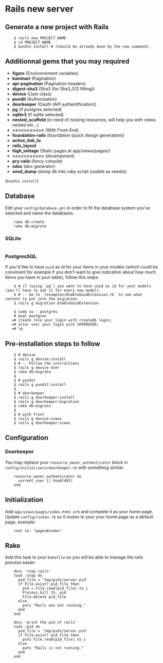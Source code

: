 Rails new server
================

## Generate a new project with Rails

```
    $ rails new PROJECT_NAME
    $ cd PROJECT_NAME
    $ bundle install # (should be already done by the new command).
```

## Additionnal gems that you may required

- **figaro** (Environnement variables)
- **kaminari** (Pagination)
- **api-pagination** (Pagination headers)
- **digest-sha3** (Sha3 (for Sha3_512 fitting))
- **devise** (User class)
- **pundit** (Authorization)
- **doorkeeper** (Oauth (API authentification))
- **pg** (if postgres selected)
- **sqlite3** (if sqlite selected)
- **nested_scaffold** (in need of nesting resources, will help you with views nested etc...)
- **===========** (With Front-End)
- **foundation-rails** (foundation (quick design generation))
- **active_link_to**
- **rails_layout**
- **high_voltage** (Static pages at app/views/pages/)
- **===========** (development)
- **pry-rails** (fancy console)
- **sdoc** (doc generator)
- **seed_dump** (dump db into ruby script (usable as seeds))

(`bundle install`)

## Database

Edit your `config/database.yml` in order to fit the database system you've selected and name the databases.

```
    rake db:create
    rake db:migrate
```

### SQLite

```
```

### PostgresSQL

If you'd like to have `uuid` as id for your items in your models (which could be convinient for example if you don't want to give indication about how much items you have in your table), follow this steps:

```
    $ # if (using `pg`) you want to have uuid as id for your models (you'll have to ask it for every new model).
    $ # -- Go to `/examples/EnableUuidExtension.rb` to see what content to put into the migration.
    $ rails g migration EnableUuidExtension
```

```
    $ sudo su - postgres
    # psql postgres
   =# create role your_login with createdb login;
   =# alter user your_login with SUPERUSER;
   =# \q
```

## Pre-installation steps to follow

```
    $ # devise
    $ rails g devise:install
    $ # -- Follow the instructions
    $ rails g devise User
    $ rake db:migrate
    $
    $ # pundit
    $ rails g pundit:install
    $
    $ # doorkeeper
    $ rails g doorkeeper:install
    $ rails g doorkeeper:migration
    $ rake db:migrate
    $
    $ # with front
    $ rails g devise:views
    $ rails g doorkeeper:views
```

## Configuration

### Doorkeeper

You may replace your `resource_owner_authenticator` block in `config/initializers/doorkeeper.rb` with something similar:

```
    resource_owner_authenticator do
      current_user || head(401)
    end
```

## Initialization

Add `app/views/pages/index.html.erb` and complete it as your home page.  
Update `config/routes.rb` so it routes to your your home page as a default page, example:

```
    root to: "pages#index"
```

## Rake

Add this task to your `Rakefile` so you will be able to manage the rails process easier.

```
    desc 'stop rails'
    task :stop do
      pid_file = 'tmp/pids/server.pid'
      if File.exist? pid_file then
        pid = File.read(pid_file).to_i
        Process.kill 15, pid
        File.delete pid_file
      else
        puts "Rails was not running."
      end
    end

    desc 'print the pid of rails'
    task :pid do
      pid_file = 'tmp/pids/server.pid'
      if File.exist? pid_file then
        puts File.read(pid_file).to_i
      else
        puts "Rails is not running."
      end
    end
```

